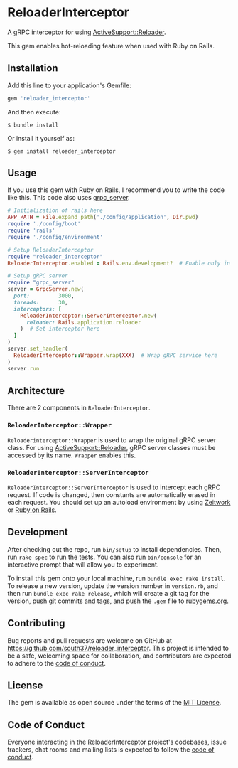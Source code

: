 # ReloaderInterceptor

A gRPC interceptor for using [ActiveSupport::Reloader](https://guides.rubyonrails.org/threading_and_code_execution.html#reloader).

This gem enables hot-reloading feature when used with Ruby on Rails.

## Installation

Add this line to your application's Gemfile:

```ruby
gem 'reloader_interceptor'
```

And then execute:

    $ bundle install

Or install it yourself as:

    $ gem install reloader_interceptor

## Usage

If you use this gem with Ruby on Rails, I recommend you to write the code like this. This code also uses [grpc_server](https://github.com/south37/grpc_server).

```ruby
# Initialization of rails here
APP_PATH = File.expand_path('./config/application', Dir.pwd)
require './config/boot'
require 'rails'
require './config/environment'

# Setup ReloaderInterceptor
require "reloader_interceptor"
ReloaderInterceptor.enabled = Rails.env.development?  # Enable only in development

# Setup gRPC server
require "grpc_server"
server = GrpcServer.new(
  port:         3000,
  threads:      30,
  interceptors: [
    ReloaderInterceptor::ServerInterceptor.new(
      reloader: Rails.application.reloader
    )  # Set interceptor here
  ]
)
server.set_handler(
  ReloaderInterceptor::Wrapper.wrap(XXX)  # Wrap gRPC service here
)
server.run
```

## Architecture
There are 2 components in `ReloaderInterceptor`.

### `ReloaderInterceptor::Wrapper`

`Reloaderinterceptor::Wrapper` is used to wrap the original gRPC server class. For using [ActiveSupport::Reloader](https://guides.rubyonrails.org/threading_and_code_execution.html#reloader), gRPC server classes must be accessed by its name. `Wrapper` enables this.

### `ReloaderInterceptor::ServerInterceptor`

`ReloaderInterceptor::ServerInterceptor` is used to intercept each gRPC request. If code is changed, then constants are automatically erased in each request. You should set up an autoload environment by using [Zeitwork](https://github.com/fxn/zeitwerk) or [Ruby on Rails](https://guides.rubyonrails.org/autoloading_and_reloading_constants.html).

## Development

After checking out the repo, run `bin/setup` to install dependencies. Then, run `rake spec` to run the tests. You can also run `bin/console` for an interactive prompt that will allow you to experiment.

To install this gem onto your local machine, run `bundle exec rake install`. To release a new version, update the version number in `version.rb`, and then run `bundle exec rake release`, which will create a git tag for the version, push git commits and tags, and push the `.gem` file to [rubygems.org](https://rubygems.org).

## Contributing

Bug reports and pull requests are welcome on GitHub at https://github.com/south37/reloader_interceptor. This project is intended to be a safe, welcoming space for collaboration, and contributors are expected to adhere to the [code of conduct](https://github.com/south37/reloader_interceptor/blob/master/CODE_OF_CONDUCT.md).


## License

The gem is available as open source under the terms of the [MIT License](https://opensource.org/licenses/MIT).

## Code of Conduct

Everyone interacting in the ReloaderInterceptor project's codebases, issue trackers, chat rooms and mailing lists is expected to follow the [code of conduct](https://github.com/south37/reloader_interceptor/blob/master/CODE_OF_CONDUCT.md).
